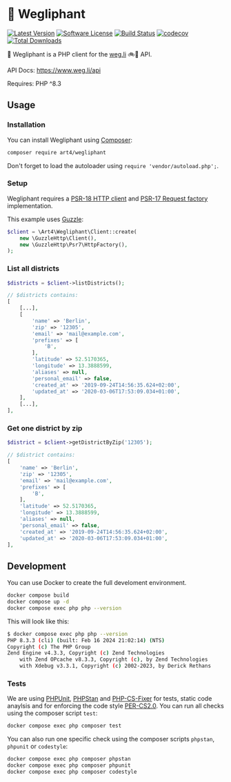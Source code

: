 # 🐘 Wegliphant

[![Latest Version](https://img.shields.io/github/release/Art4/wegliphant.svg)](https://github.com/Art4/wegliphant/releases)
[![Software License](https://img.shields.io/badge/license-GPL3%20or%20later-brightgreen.svg)](LICENSE.md)
[![Build Status](https://github.com/Art4/wegliphant/actions/workflows/tests.yml/badge.svg?branch=main)](https://github.com/Art4/wegliphant/actions)
[![codecov](https://codecov.io/gh/Art4/wegliphant/graph/badge.svg?token=8J0PBN3KJE)](https://codecov.io/gh/Art4/wegliphant)
[![Total Downloads](https://img.shields.io/packagist/dt/art4/wegliphant.svg)](https://packagist.org/packages/art4/wegliphant)

🐘 Wegliphant is a PHP client for the [weg.li](https://www.weg.li/) 🚲💨 API.

API Docs: https://www.weg.li/api

Requires: PHP ^8.3

## Usage

### Installation

You can install Wegliphant using [Composer](https://getcomposer.org/):

```bash
composer require art4/wegliphant
```

Don't forget to load the autoloader using `require 'vendor/autoload.php';`.

### Setup

Wegliphant requires a [PSR-18 HTTP client](https://packagist.org/providers/psr/http-client-implementation)
and [PSR-17 Request factory](https://packagist.org/providers/psr/http-factory-implementation) implementation.

This example uses [Guzzle](http://docs.guzzlephp.org/):

```php
$client = \Art4\Wegliphant\Client::create(
    new \GuzzleHttp\Client(),
    new \GuzzleHttp\Psr7\HttpFactory(),
);
```

### List all districts

```php
$districts = $client->listDistricts();

// $districts contains:
[
    [...],
    [
        'name' => 'Berlin',
        'zip' => '12305',
        'email' => 'mail@example.com',
        'prefixes' => [
            'B',
        ],
        'latitude' => 52.5170365,
        'longitude' => 13.3888599,
        'aliases' => null,
        'personal_email' => false,
        'created_at' => '2019-09-24T14:56:35.624+02:00',
        'updated_at' => '2020-03-06T17:53:09.034+01:00',
    ],
    [...],
],
```

### Get one district by zip

```php
$district = $client->getDistrictByZip('12305');

// $district contains:
[
    'name' => 'Berlin',
    'zip' => '12305',
    'email' => 'mail@example.com',
    'prefixes' => [
        'B',
    ],
    'latitude' => 52.5170365,
    'longitude' => 13.3888599,
    'aliases' => null,
    'personal_email' => false,
    'created_at' => '2019-09-24T14:56:35.624+02:00',
    'updated_at' => '2020-03-06T17:53:09.034+01:00',
],
```

## Development

You can use Docker to create the full develoment environment.

```bash
docker compose build
docker compose up -d
docker compose exec php php --version
```

This will look like this:

```bash
$ docker compose exec php php --version
PHP 8.3.3 (cli) (built: Feb 16 2024 21:02:14) (NTS)
Copyright (c) The PHP Group
Zend Engine v4.3.3, Copyright (c) Zend Technologies
    with Zend OPcache v8.3.3, Copyright (c), by Zend Technologies
    with Xdebug v3.3.1, Copyright (c) 2002-2023, by Derick Rethans
```

### Tests

We are using [PHPUnit](https://phpunit.de), [PHPStan](https://phpstan.org/) and
[PHP-CS-Fixer](https://cs.symfony.com/) for tests, static code anaylsis and for
enforcing the code style [PER-CS2.0](https://www.php-fig.org/per/coding-style/).
You can run all checks using the composer script `test`:

```bash
docker compose exec php composer test
```

You can also run one specific check using the composer scripts `phpstan`, `phpunit` or `codestyle`:

```bash
docker compose exec php composer phpstan
docker compose exec php composer phpunit
docker compose exec php composer codestyle
```

